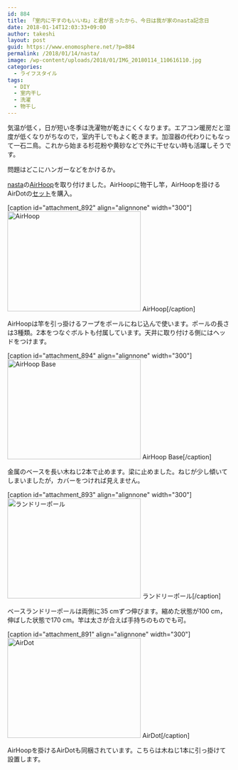 ```yaml
---
id: 884
title: 「室内に干すのもいいね」と君が言ったから、今日は我が家のnasta記念日
date: 2018-01-14T12:03:33+09:00
author: takeshi
layout: post
guid: https://www.enomosphere.net/?p=884
permalink: /2018/01/14/nasta/
image: /wp-content/uploads/2018/01/IMG_20180114_110616110.jpg
categories:
  - ライフスタイル
tags:
  - DIY
  - 室内干し
  - 洗濯
  - 物干し
---
```

気温が低く，日が短い冬季は洗濯物が乾きにくくなります。エアコン暖房だと湿度が低くなりがちなので，室内干しでもよく乾きます。加湿器の代わりにもなって一石二鳥。これから始まる杉花粉や黄砂などで外に干せない時も活躍しそうです。

問題はどこにハンガーなどをかけるか。<!--more-->

<a href="https://www.nasta.co.jp/">nasta</a>の<a href="https://www.nasta.co.jp/special/laundry-nasta/product/airhoop/">AirHoop</a>を取り付けました。AirHoopに物干し竿，AirHoopを掛けるAirDotの<a href="http://amzn.to/2FASYMc">セット</a>を購入。

[caption id="attachment_892" align="alignnone" width="300"]<a href="https://www.enomosphere.net/wp-content/uploads/2018/01/IMG_20180114_101545870.jpg"><img class="wp-image-892 size-medium" src="https://www.enomosphere.net/wp-content/uploads/2018/01/IMG_20180114_101545870-300x225.jpg" alt="AirHoop" width="300" height="225" /></a> AirHoop[/caption]

AirHoopは竿を引っ掛けるフープをポールにねじ込んで使います。ポールの長さは3種類。2本をつなぐボルトも付属しています。天井に取り付ける側にはヘッドをつけます。

[caption id="attachment_894" align="alignnone" width="300"]<a href="https://www.enomosphere.net/wp-content/uploads/2018/01/IMG_20180114_110616110.jpg"><img class="wp-image-894 size-medium" src="https://www.enomosphere.net/wp-content/uploads/2018/01/IMG_20180114_110616110-300x225.jpg" alt="AirHoop Base" width="300" height="225" /></a> AirHoop Base[/caption]

金属のベースを長い木ねじ2本で止めます。梁に止めました。ねじが少し傾いてしまいましたが，カバーをつければ見えません。

[caption id="attachment_893" align="alignnone" width="300"]<a href="https://www.enomosphere.net/wp-content/uploads/2018/01/IMG_20180114_102743410-.jpg"><img class="wp-image-893 size-medium" src="https://www.enomosphere.net/wp-content/uploads/2018/01/IMG_20180114_102743410--300x225.jpg" alt="ランドリーポール" width="300" height="225" /></a> ランドリーポール[/caption]

ベースランドリーポールは両側に35 cmずつ伸びます。縮めた状態が100 cm，伸ばした状態で170 cm。竿は太さが合えば手持ちのものでも可。

[caption id="attachment_891" align="alignnone" width="300"]<a href="https://www.enomosphere.net/wp-content/uploads/2018/01/IMG_20180114_101122369.jpg"><img class="wp-image-891 size-medium" src="https://www.enomosphere.net/wp-content/uploads/2018/01/IMG_20180114_101122369-300x225.jpg" alt="AirDot" width="300" height="225" /></a> AirDot[/caption]

AirHoopを掛けるAirDotも同梱されています。こちらは木ねじ1本に引っ掛けて設置します。
